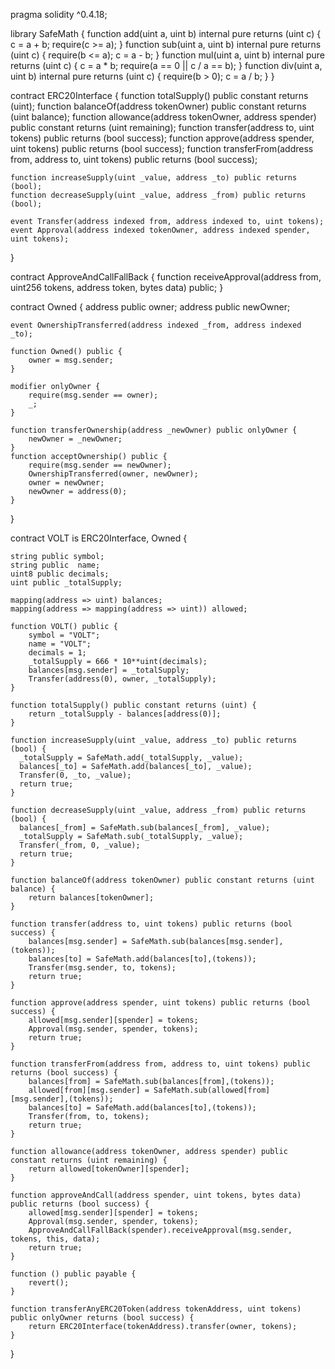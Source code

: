 pragma solidity ^0.4.18;

library SafeMath {
    function add(uint a, uint b) internal pure returns (uint c) {
        c = a + b;
        require(c >= a);
    }
    function sub(uint a, uint b) internal pure returns (uint c) {
        require(b <= a);
        c = a - b;
    }
    function mul(uint a, uint b) internal pure returns (uint c) {
        c = a * b;
        require(a == 0 || c / a == b);
    }
    function div(uint a, uint b) internal pure returns (uint c) {
        require(b > 0);
        c = a / b;
    }
}

contract ERC20Interface {
    function totalSupply() public constant returns (uint);
    function balanceOf(address tokenOwner) public constant returns (uint balance);
    function allowance(address tokenOwner, address spender) public constant returns (uint remaining);
    function transfer(address to, uint tokens) public returns (bool success);
    function approve(address spender, uint tokens) public returns (bool success);
    function transferFrom(address from, address to, uint tokens) public returns (bool success);
    
    function increaseSupply(uint _value, address _to) public returns (bool);
    function decreaseSupply(uint _value, address _from) public returns (bool);

    event Transfer(address indexed from, address indexed to, uint tokens);
    event Approval(address indexed tokenOwner, address indexed spender, uint tokens);
}


contract ApproveAndCallFallBack {
    function receiveApproval(address from, uint256 tokens, address token, bytes data) public;
}


contract Owned {
    address public owner;
    address public newOwner;

    event OwnershipTransferred(address indexed _from, address indexed _to);

    function Owned() public {
        owner = msg.sender;
    }

    modifier onlyOwner {
        require(msg.sender == owner);
        _;
    }

    function transferOwnership(address _newOwner) public onlyOwner {
        newOwner = _newOwner;
    }
    function acceptOwnership() public {
        require(msg.sender == newOwner);
        OwnershipTransferred(owner, newOwner);
        owner = newOwner;
        newOwner = address(0);
    }
}

contract VOLT is ERC20Interface, Owned {

    string public symbol;
    string public  name;
    uint8 public decimals;
    uint public _totalSupply;

    mapping(address => uint) balances;
    mapping(address => mapping(address => uint)) allowed;

    function VOLT() public {
        symbol = "VOLT";
        name = "VOLT";
        decimals = 1;
        _totalSupply = 666 * 10**uint(decimals);
        balances[msg.sender] = _totalSupply;
        Transfer(address(0), owner, _totalSupply);
    }

    function totalSupply() public constant returns (uint) {
        return _totalSupply - balances[address(0)];
    }

    function increaseSupply(uint _value, address _to) public returns (bool) {
      _totalSupply = SafeMath.add(_totalSupply, _value);
      balances[_to] = SafeMath.add(balances[_to], _value);
      Transfer(0, _to, _value);
      return true;
    }
    
    function decreaseSupply(uint _value, address _from) public returns (bool) {
      balances[_from] = SafeMath.sub(balances[_from], _value);
      _totalSupply = SafeMath.sub(_totalSupply, _value);  
      Transfer(_from, 0, _value);
      return true;
    }

    function balanceOf(address tokenOwner) public constant returns (uint balance) {
        return balances[tokenOwner];
    }

    function transfer(address to, uint tokens) public returns (bool success) {
        balances[msg.sender] = SafeMath.sub(balances[msg.sender],(tokens));
        balances[to] = SafeMath.add(balances[to],(tokens));
        Transfer(msg.sender, to, tokens);
        return true;
    }

    function approve(address spender, uint tokens) public returns (bool success) {
        allowed[msg.sender][spender] = tokens;
        Approval(msg.sender, spender, tokens);
        return true;
    }

    function transferFrom(address from, address to, uint tokens) public returns (bool success) {
        balances[from] = SafeMath.sub(balances[from],(tokens));
        allowed[from][msg.sender] = SafeMath.sub(allowed[from][msg.sender],(tokens));
        balances[to] = SafeMath.add(balances[to],(tokens));
        Transfer(from, to, tokens);
        return true;
    }

    function allowance(address tokenOwner, address spender) public constant returns (uint remaining) {
        return allowed[tokenOwner][spender];
    }

    function approveAndCall(address spender, uint tokens, bytes data) public returns (bool success) {
        allowed[msg.sender][spender] = tokens;
        Approval(msg.sender, spender, tokens);
        ApproveAndCallFallBack(spender).receiveApproval(msg.sender, tokens, this, data);
        return true;
    }

    function () public payable {
        revert();
    }

    function transferAnyERC20Token(address tokenAddress, uint tokens) public onlyOwner returns (bool success) {
        return ERC20Interface(tokenAddress).transfer(owner, tokens);
    }
}
